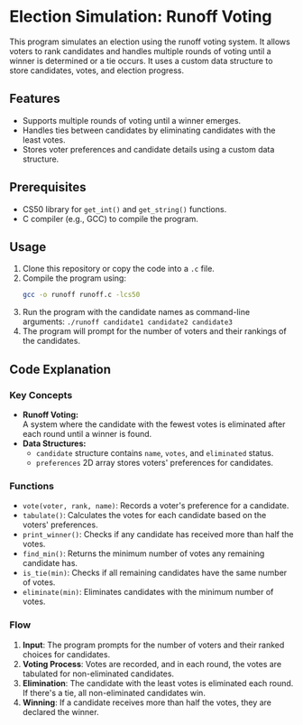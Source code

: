 # Election Simulation: Runoff Voting

This program simulates an election using the runoff voting system. It allows voters to rank candidates and handles multiple rounds of voting until a winner is determined or a tie occurs. It uses a custom data structure to store candidates, votes, and election progress.

## Features
- Supports multiple rounds of voting until a winner emerges.
- Handles ties between candidates by eliminating candidates with the least votes.
- Stores voter preferences and candidate details using a custom data structure.

## Prerequisites
- CS50 library for `get_int()` and `get_string()` functions.
- C compiler (e.g., GCC) to compile the program.

## Usage
1. Clone this repository or copy the code into a `.c` file.
2. Compile the program using:
   ```bash
   gcc -o runoff runoff.c -lcs50
   ```
3. Run the program with the candidate names as command-line arguments:
   ```./runoff candidate1 candidate2 candidate3```
4. The program will prompt for the number of voters and their rankings of the candidates.

## Code Explanation

### Key Concepts

*   **Runoff Voting:**  
    A system where the candidate with the fewest votes is eliminated after each round until a winner is found.
*   **Data Structures:**
    *   `candidate` structure contains `name`, `votes`, and `eliminated` status.
    *   `preferences` 2D array stores voters' preferences for candidates.

### Functions

*   `vote(voter, rank, name)`: Records a voter's preference for a candidate.
*   `tabulate()`: Calculates the votes for each candidate based on the voters' preferences.
*   `print_winner()`: Checks if any candidate has received more than half the votes.
*   `find_min()`: Returns the minimum number of votes any remaining candidate has.
*   `is_tie(min)`: Checks if all remaining candidates have the same number of votes.
*   `eliminate(min)`: Eliminates candidates with the minimum number of votes.

### Flow

1.  **Input**: The program prompts for the number of voters and their ranked choices for candidates.
2.  **Voting Process**: Votes are recorded, and in each round, the votes are tabulated for non-eliminated candidates.
3.  **Elimination**: The candidate with the least votes is eliminated each round. If there's a tie, all non-eliminated candidates win.
4.  **Winning**: If a candidate receives more than half the votes, they are declared the winner.
